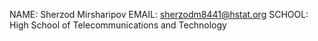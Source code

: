 NAME: Sherzod Mirsharipov
EMAIL: sherzodm8441@hstat.org
SCHOOL: High School of Telecommunications and Technology